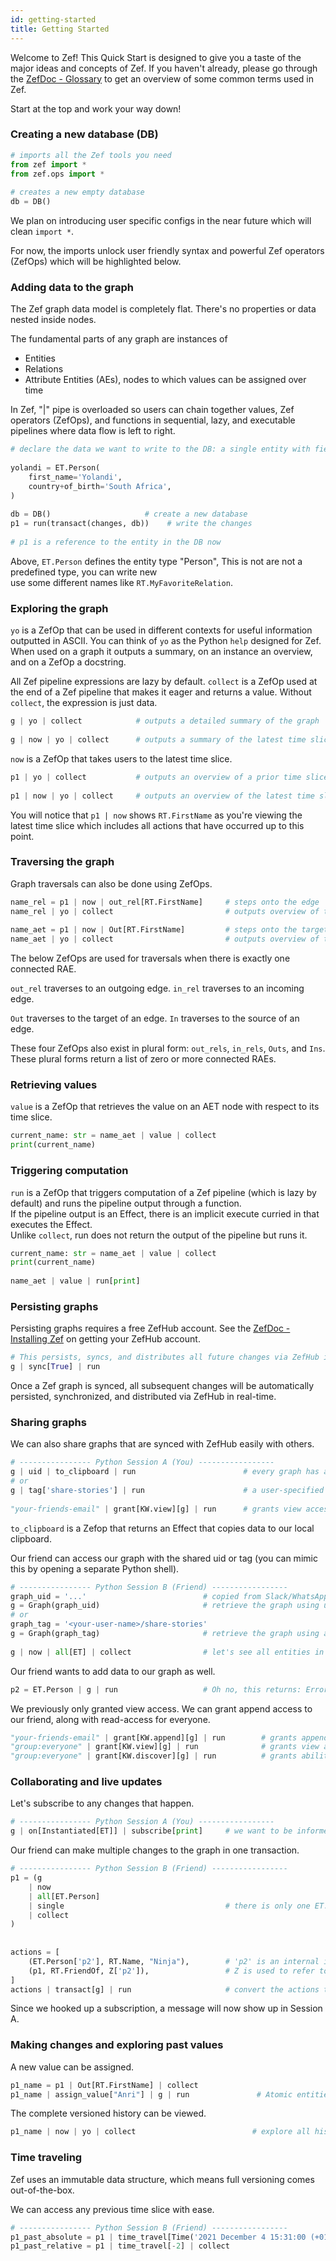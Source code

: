 ```yaml
---
id: getting-started
title: Getting Started
---
```


  
Welcome to Zef! This Quick Start is designed to give you a taste of the major ideas and concepts of Zef. If you haven't already, please go through the [ZefDoc - Glossary](glossary) to get an overview of some common terms used in Zef.  
  
Start at the top and work your way down!  
  
### Creating a new database (DB)  
  
```python  
# imports all the Zef tools you need  
from zef import *  
from zef.ops import *  
  
# creates a new empty database  
db = DB()  
```  
  
We plan on introducing user specific configs in the near future which will clean `import *`.  
  
For now, the imports unlock user friendly syntax and powerful Zef operators (ZefOps) which will be highlighted below.  
  
### Adding data to the graph  
  
The Zef graph data model is completely flat. There's no properties or data nested inside nodes.  
  
The fundamental parts of any graph are instances of  
- Entities  
- Relations  
- Attribute Entities (AEs), nodes to which values can be assigned over time  
  
In Zef, "|" pipe is overloaded so users can chain together values, Zef operators (ZefOps), and functions in sequential, lazy, and executable pipelines where data flow is left to right.  
  
```python  
# declare the data we want to write to the DB: a single entity with fields  
  
yolandi = ET.Person(  
	first_name='Yolandi',  
	country+of_birth='South Africa',  
)				   
  
db = DB()                     # create a new database  
p1 = run(transact(changes, db))    # write the changes  
  
# p1 is a reference to the entity in the DB now  
```  
  
Above, `ET.Person` defines the entity type "Person", This is not  are not a predefined type, you can write new   
use some different names like `RT.MyFavoriteRelation`.  
  
### Exploring the graph  
  
`yo` is a ZefOp that can be used in different contexts for useful information outputted in ASCII. You can think of `yo` as the Python `help` designed for Zef. When used on a graph it outputs a summary, on an instance an overview, and on a ZefOp a docstring.  
  
All Zef pipeline expressions are lazy by default. `collect` is a ZefOp used at the end of a Zef pipeline that makes it eager and returns a value. Without `collect`, the expression is just data.  
  
```python  
g | yo | collect            # outputs a detailed summary of the graph  
  
g | now | yo | collect      # outputs a summary of the latest time slice of the graph  
```  
  
`now` is a ZefOp that takes users to the latest time slice.  
  
```python  
p1 | yo | collect           # outputs an overview of a prior time slice of the specified node  
  
p1 | now | yo | collect     # outputs an overview of the latest time slice of the specified node  
```  
  
You will notice that `p1 | now` shows `RT.FirstName` as you're viewing the latest time slice which includes all actions that have occurred up to this point.  
  
### Traversing the graph  
  
Graph traversals can also be done using ZefOps.  
  
```python  
name_rel = p1 | now | out_rel[RT.FirstName]     # steps onto the edge  
name_rel | yo | collect                         # outputs overview of the edge  
  
name_aet = p1 | now | Out[RT.FirstName]         # steps onto the target  
name_aet | yo | collect                         # outputs overview of the target  
```  
  
The below ZefOps are used for traversals when there is exactly one connected RAE.  
  
`out_rel` traverses to an outgoing edge. `in_rel` traverses to an incoming edge.  
  
`Out` traverses to the target of an edge. `In` traverses to the source of an edge.  
  
These four ZefOps also exist in plural form: `out_rels`, `in_rels`, `Outs`, and `Ins`. These plural forms return a list of zero or more connected RAEs.  
  
### Retrieving values  
  
`value` is a ZefOp that retrieves the value on an AET node with respect to its time slice.  
  
```python  
current_name: str = name_aet | value | collect  
print(current_name)  
```  
  
### Triggering computation  
  
`run` is a ZefOp that triggers computation of a Zef pipeline (which is lazy by default) and runs the pipeline output through a function.  
If the pipeline output is an Effect, there is an implicit execute curried in that executes the Effect.  
Unlike `collect`, run does not return the output of the pipeline but runs it.  
  
```python  
current_name: str = name_aet | value | collect  
print(current_name)  
  
name_aet | value | run[print]  
```  
  
### Persisting graphs  
  
Persisting graphs requires a free ZefHub account. See the [ZefDoc - Installing Zef](installing-zef) on getting your ZefHub account.  
  
```python  
# This persists, syncs, and distributes all future changes via ZefHub in real-time  
g | sync[True] | run  
```  
  
Once a Zef graph is synced, all subsequent changes will be automatically persisted, synchronized, and distributed via ZefHub in real-time.  
  
### Sharing graphs  
  
We can also share graphs that are synced with ZefHub easily with others.  
  
```python  
# ---------------- Python Session A (You) -----------------  
g | uid | to_clipboard | run                        # every graph has an auto-generated uid  
# or  
g | tag['share-stories'] | run                      # a user-specified tag can be assigned to a graph  
  
"your-friends-email" | grant[KW.view][g] | run      # grants view access to our friend  
```  
  
`to_clipboard` is a Zefop that returns an Effect that copies data to our local clipboard.  
  
Our friend can access our graph with the shared uid or tag (you can mimic this by opening a separate Python shell).  
  
```python  
# ---------------- Python Session B (Friend) -----------------  
graph_uid = '...'                          # copied from Slack/WhatsApp/email  
g = Graph(graph_uid)                       # retrieve the graph using uid  
# or  
graph_tag = '<your-user-name>/share-stories'  
g = Graph(graph_tag)                       # retrieve the graph using a tag  
  
g | now | all[ET] | collect                # let's see all entities in the latest time slice  
```  
  
Our friend wants to add data to our graph as well.  
  
```python  
p2 = ET.Person | g | run                   # Oh no, this returns: Error('user has no append privileges')!  
```  
  
We previously only granted view access. We can grant append access to our friend, along with read-access for everyone.  
  
```python  
"your-friends-email" | grant[KW.append][g] | run        # grants append access to our friend  
"group:everyone" | grant[KW.view][g] | run              # grants view access to all ZefHub users  
"group:everyone" | grant[KW.discover][g] | run          # grants ability for all ZefHub users to search and discover  
```  
  
### Collaborating and live updates  
  
Let's subscribe to any changes that happen.  
  
```python  
# ---------------- Python Session A (You) -----------------  
g | on[Instantiated[ET]] | subscribe[print]     # we want to be informed any time an ET is added  
```  
  
Our friend can make multiple changes to the graph in one transaction.  
  
```python  
# ---------------- Python Session B (Friend) -----------------  
p1 = (g  
    | now  
    | all[ET.Person]  
    | single                                    # there is only one ET.Person on the graph so far  
    | collect  
)  
  
  
actions = [  
    (ET.Person['p2'], RT.Name, "Ninja"),        # 'p2' is an internal id / name  
    (p1, RT.FriendOf, Z['p2']),                 # Z is used to refer to entities by internal name  
]  
actions | transact[g] | run                     # convert the actions to a transact Effect and execute  
```  
  
Since we hooked up a subscription, a message will now show up in Session A.  
  
### Making changes and exploring past values  
  
A new value can be assigned.  
  
```python  
p1_name = p1 | Out[RT.FirstName] | collect  
p1_name | assign_value["Anri"] | g | run               # Atomic entities can have values reassigned  
```  
  
The complete versioned history can be viewed.  
  
```python  
p1_name | now | yo | collect                          # explore all history until latest time slice  
```  
  
### Time traveling  
  
Zef uses an immutable data structure, which means full versioning comes out-of-the-box.  
  
We can access any previous time slice with ease.  
  
```python  
# ---------------- Python Session B (Friend) -----------------  
p1_past_absolute = p1 | time_travel[Time('2021 December 4 15:31:00 (+0100)')] | collect   # go to an absolute time slice  
p1_past_relative = p1 | time_travel[-2] | collect                                         # go to a relative time slice  
```  
